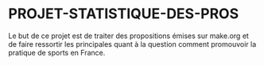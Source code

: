 # PROJET-STATISTIQUE-DES-PROS
Le but de ce projet est de traiter des propositions émises sur make.org et de faire ressortir les principales quant à la question comment promouvoir la pratique de sports en France.

